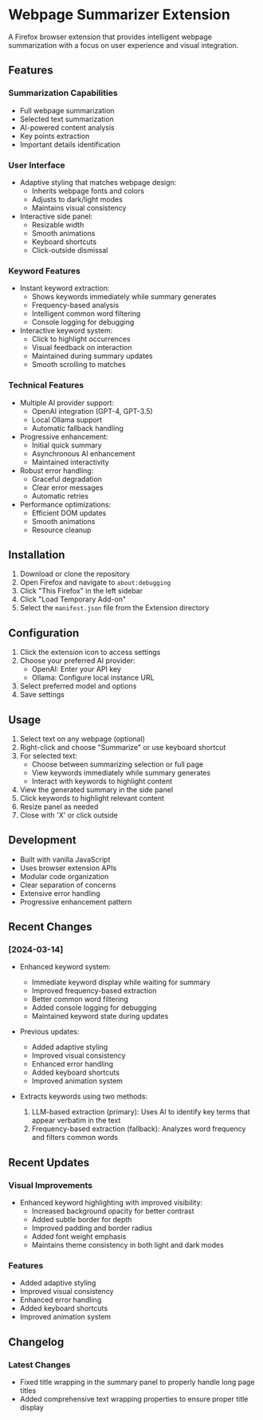# Webpage Summarizer Extension

A Firefox browser extension that provides intelligent webpage summarization with a focus on user experience and visual integration.

## Features

### Summarization Capabilities
- Full webpage summarization
- Selected text summarization
- AI-powered content analysis
- Key points extraction
- Important details identification

### User Interface
- Adaptive styling that matches webpage design:
  - Inherits webpage fonts and colors
  - Adjusts to dark/light modes
  - Maintains visual consistency
- Interactive side panel:
  - Resizable width
  - Smooth animations
  - Keyboard shortcuts
  - Click-outside dismissal

### Keyword Features
- Instant keyword extraction:
  - Shows keywords immediately while summary generates
  - Frequency-based analysis
  - Intelligent common word filtering
  - Console logging for debugging
- Interactive keyword system:
  - Click to highlight occurrences
  - Visual feedback on interaction
  - Maintained during summary updates
  - Smooth scrolling to matches

### Technical Features
- Multiple AI provider support:
  - OpenAI integration (GPT-4, GPT-3.5)
  - Local Ollama support
  - Automatic fallback handling
- Progressive enhancement:
  - Initial quick summary
  - Asynchronous AI enhancement
  - Maintained interactivity
- Robust error handling:
  - Graceful degradation
  - Clear error messages
  - Automatic retries
- Performance optimizations:
  - Efficient DOM updates
  - Smooth animations
  - Resource cleanup

## Installation

1. Download or clone the repository
2. Open Firefox and navigate to `about:debugging`
3. Click "This Firefox" in the left sidebar
4. Click "Load Temporary Add-on"
5. Select the `manifest.json` file from the Extension directory

## Configuration

1. Click the extension icon to access settings
2. Choose your preferred AI provider:
   - OpenAI: Enter your API key
   - Ollama: Configure local instance URL
3. Select preferred model and options
4. Save settings

## Usage

1. Select text on any webpage (optional)
2. Right-click and choose "Summarize" or use keyboard shortcut
3. For selected text:
   - Choose between summarizing selection or full page
   - View keywords immediately while summary generates
   - Interact with keywords to highlight content
4. View the generated summary in the side panel
5. Click keywords to highlight relevant content
6. Resize panel as needed
7. Close with 'X' or click outside

## Development

- Built with vanilla JavaScript
- Uses browser extension APIs
- Modular code organization
- Clear separation of concerns
- Extensive error handling
- Progressive enhancement pattern

## Recent Changes

### [2024-03-14]
- Enhanced keyword system:
  - Immediate keyword display while waiting for summary
  - Improved frequency-based extraction
  - Better common word filtering
  - Added console logging for debugging
  - Maintained keyword state during updates
- Previous updates:
  - Added adaptive styling
  - Improved visual consistency
  - Enhanced error handling
  - Added keyboard shortcuts
  - Improved animation system

- Extracts keywords using two methods:
  1. LLM-based extraction (primary): Uses AI to identify key terms that appear verbatim in the text
  2. Frequency-based extraction (fallback): Analyzes word frequency and filters common words 

## Recent Updates

### Visual Improvements
- Enhanced keyword highlighting with improved visibility:
  - Increased background opacity for better contrast
  - Added subtle border for depth
  - Improved padding and border radius
  - Added font weight emphasis
  - Maintains theme consistency in both light and dark modes

### Features
- Added adaptive styling
- Improved visual consistency
- Enhanced error handling
- Added keyboard shortcuts
- Improved animation system 

## Changelog

### Latest Changes
- Fixed title wrapping in the summary panel to properly handle long page titles
- Added comprehensive text wrapping properties to ensure proper title display 
